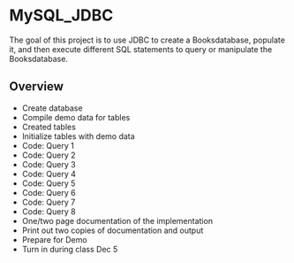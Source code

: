 # MySQL_JDBC

The goal of this project is to use JDBC to create a Booksdatabase, populate it, and then execute different SQL statements to query or manipulate the Booksdatabase.

## Overview
* Create database
* Compile demo data for tables
* Created tables
* Initialize tables with demo data 
* Code: Query 1 
* Code: Query 2 
* Code: Query 3 
* Code: Query 4 
* Code: Query 5 
* Code: Query 6 
* Code: Query 7 
* Code: Query 8 
* One/two page documentation of the implementation
* Print out two copies of documentation and output
* Prepare for Demo
* Turn in during class Dec 5

